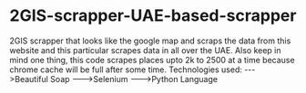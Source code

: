 # 2GIS-scrapper-UAE-based-scrapper
2GIS scrapper that looks like the google map and scraps the data from this website and this particular scrapes data in all over the UAE.
Also keep in mind one thing, this code scrapes places upto 2k to 2500 at a time because chrome cache will be full after some time.
Technologies used:
--->Beautiful Soap
--->Selenium
--->Python Language
